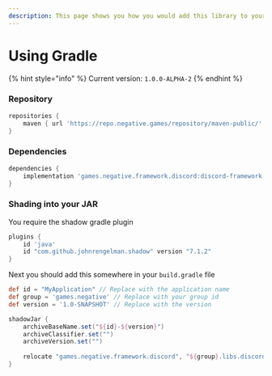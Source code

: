 ```yaml
---
description: This page shows you how you would add this library to your Gradle Project!
---
```


# Using Gradle

{% hint style="info" %}
Current version: `1.0.0-ALPHA-2`
{% endhint %}

### Repository

```groovy
repositories {
    maven { url 'https://repo.negative.games/repository/maven-public/' }
}
```

### Dependencies

```groovy
dependencies {
    implementation 'games.negative.framework.discord:discord-framework:{VERSION}'
}
```

### Shading into your JAR

You require the shadow gradle plugin

```groovy
plugins {
    id 'java'
    id "com.github.johnrengelman.shadow" version "7.1.2"
}
```

Next you should add this somewhere in your `build.gradle` file

```groovy
def id = "MyApplication" // Replace with the application name
def group = 'games.negative' // Replace with your group id
def version = '1.0-SNAPSHOT' // Replace with the version

shadowJar {
    archiveBaseName.set("${id}-${version}")
    archiveClassifier.set("")
    archiveVersion.set("")
    
    relocate "games.negative.framework.discord", "${group}.libs.discord"
}
```
